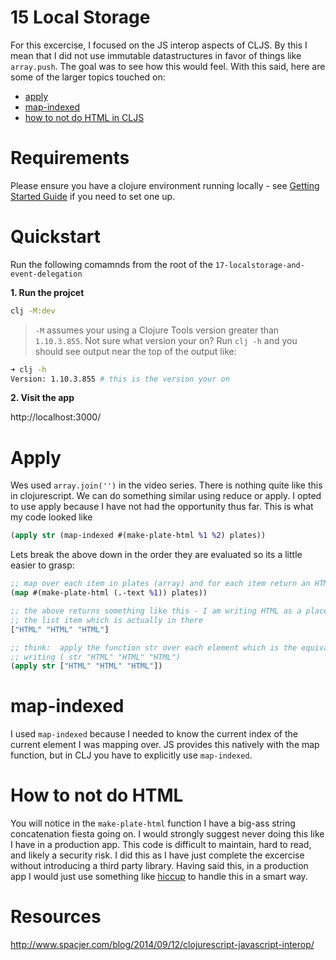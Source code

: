 # 15 Local Storage

For this excercise, I focused on the JS interop aspects of CLJS. By this I mean that I did not use immutable datastructures in favor of things like `array.push`. The goal was to see how this would feel. With this said, here are some of the larger topics touched on:

- [apply](#apply)
- [map-indexed](#map-indexed)
- [how to not do HTML in CLJS](#how-to-not-do-html)

# Requirements

Please ensure you have a clojure environment running locally - see [Getting Started Guide](https://github.com/tkjone/clojurescript-30#getting-started) if you need to set one up.

# Quickstart

Run the following comamnds from the root of the `17-localstorage-and-event-delegation`

**1. Run the projcet**

```bash
clj -M:dev
```

> `-M` assumes your using a Clojure Tools version greater than `1.10.3.855`.  Not sure what version your on?  Run `clj -h` and you should see output near the top of the output like:

```bash
➜ clj -h
Version: 1.10.3.855 # this is the version your on
```


**2. Visit the app**

http://localhost:3000/

# Apply

Wes used `array.join('')` in the video series. There is nothing quite like this in clojurescript. We can do something similar using reduce or apply. I opted to use apply because I have not had the opportunity thus far. This is what my code looked like

```clojure
(apply str (map-indexed #(make-plate-html %1 %2) plates))
```

Lets break the above down in the order they are evaluated so its a little easier to grasp:

```clojure
;; map over each item in plates (array) and for each item return an HTML string
(map #(make-plate-html (.-text %1)) plates))

;; the above returns something like this - I am writing HTML as a placeholder for
;; the list item which is actually in there
["HTML" "HTML" "HTML"]

;; think:  apply the function str over each element which is the equivalent of
;; writing ( str "HTML" "HTML" "HTML")
(apply str ["HTML" "HTML" "HTML"])
```

# map-indexed

I used `map-indexed` because I needed to know the current index of the current element I was mapping over. JS provides this natively with the map function, but in CLJ you have to explicitly use `map-indexed`.

# How to not do HTML

You will notice in the `make-plate-html` function I have a big-ass string concatenation fiesta going on. I would strongly suggest never doing this like I have in a production app. This code is difficult to maintain, hard to read, and likely a security risk. I did this as I have just complete the excercise without introducing a third party library. Having said this, in a production app I would just use something like [hiccup](https://github.com/weavejester/hiccup) to handle this in a smart way.

# Resources

http://www.spacjer.com/blog/2014/09/12/clojurescript-javascript-interop/
